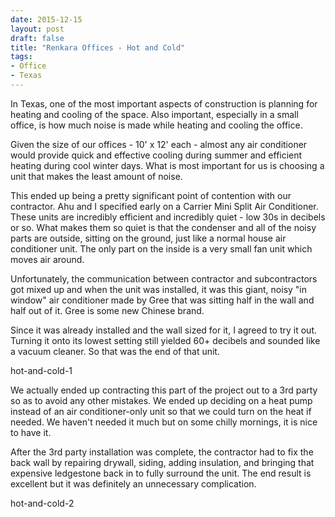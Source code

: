 ```yaml
---
date: 2015-12-15
layout: post
draft: false
title: "Renkara Offices - Hot and Cold"
tags:
- Office
- Texas
---
```


In Texas, one of the most important aspects of construction is planning for heating and cooling of the space. Also important, especially in a small office, is how much noise is made while heating and cooling the office.

Given the size of our offices - 10' x 12' each - almost any air conditioner would provide quick and effective cooling during summer and efficient heating during cool winter days. What is most important for us is choosing a unit that makes the least amount of noise.

This ended up being a pretty significant point of contention with our contractor. Ahu and I specified early on a Carrier Mini Split Air Conditioner. These units are incredibly efficient and incredibly quiet - low 30s in decibels or so. What makes them so quiet is that the condenser and all of the noisy parts are outside, sitting on the ground, just like a normal house air conditioner unit. The only part on the inside is a very small fan unit which moves air around.

Unfortunately, the communication between contractor and subcontractors got mixed up and when the unit was installed, it was this giant, noisy "in window" air conditioner made by Gree that was sitting half in the wall and half out of it. Gree is some new Chinese brand.

Since it was already installed and the wall sized for it, I agreed to try it out. Turning it onto its lowest setting still yielded 60+ decibels and sounded like a vacuum cleaner. So that was the end of that unit.

hot-and-cold-1

We actually ended up contracting this part of the project out to a 3rd party so as to avoid any other mistakes. We ended up deciding on a heat pump instead of an air conditioner-only unit so that we could turn on the heat if needed. We haven't needed it much but on some chilly mornings, it is nice to have it.

After the 3rd party installation was complete, the contractor had to fix the back wall by repairing drywall, siding, adding insulation, and bringing that expensive ledgestone back in to fully surround the unit. The end result is excellent but it was definitely an unnecessary complication.

hot-and-cold-2
